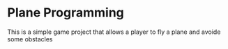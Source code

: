# Plane Programming
 This is a simple game project that allows a player to fly a plane and avoide some obstacles
